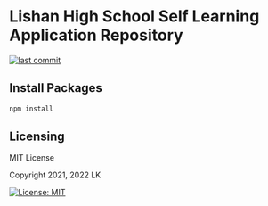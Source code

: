 # Lishan High School Self Learning Application Repository

[![last commit](https://badgen.net/github/last-commit/LK152/School_dev)](https://github.com/LK152/School_dev)

## Install Packages

```sh
npm install
```

## Licensing

MIT License

Copyright 2021, 2022 LK

[![License: MIT](https://img.shields.io/badge/License-MIT-yellow.svg)](https://opensource.org/licenses/MIT)  
